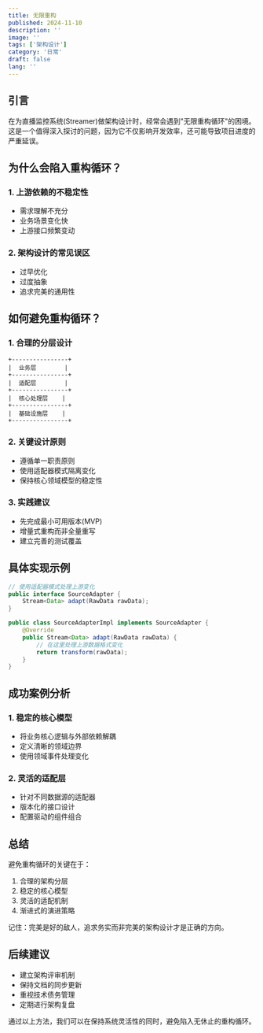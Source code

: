 ```yaml
---
title: 无限重构
published: 2024-11-10
description: ''
image: ''
tags: ['架构设计']
category: '日常'
draft: false 
lang: ''
---
```


## 引言
在为直播监控系统(Streamer)做架构设计时，经常会遇到"无限重构循环"的困境。这是一个值得深入探讨的问题，因为它不仅影响开发效率，还可能导致项目进度的严重延误。

## 为什么会陷入重构循环？

### 1. 上游依赖的不稳定性
- 需求理解不充分
- 业务场景变化快
- 上游接口频繁变动

### 2. 架构设计的常见误区
- 过早优化
- 过度抽象
- 追求完美的通用性

## 如何避免重构循环？

### 1. 合理的分层设计
```plaintext
+----------------+
|  业务层        |
+----------------+
|  适配层        |
+----------------+
|  核心处理层    |
+----------------+
|  基础设施层    |
+----------------+
```

### 2. 关键设计原则
- 遵循单一职责原则
- 使用适配器模式隔离变化
- 保持核心领域模型的稳定性

### 3. 实践建议
- 先完成最小可用版本(MVP)
- 增量式重构而非全量重写
- 建立完善的测试覆盖

## 具体实现示例

```java
// 使用适配器模式处理上游变化
public interface SourceAdapter {
    Stream<Data> adapt(RawData rawData);
}

public class SourceAdapterImpl implements SourceAdapter {
    @Override
    public Stream<Data> adapt(RawData rawData) {
        // 在这里处理上游数据格式变化
        return transform(rawData);
    }
}
```

## 成功案例分析

### 1. 稳定的核心模型
- 将业务核心逻辑与外部依赖解耦
- 定义清晰的领域边界
- 使用领域事件处理变化

### 2. 灵活的适配层
- 针对不同数据源的适配器
- 版本化的接口设计
- 配置驱动的组件组合

## 总结
避免重构循环的关键在于：
1. 合理的架构分层
2. 稳定的核心模型
3. 灵活的适配机制
4. 渐进式的演进策略

记住：完美是好的敌人，追求务实而非完美的架构设计才是正确的方向。

## 后续建议
- 建立架构评审机制
- 保持文档的同步更新
- 重视技术债务管理
- 定期进行架构复盘

通过以上方法，我们可以在保持系统灵活性的同时，避免陷入无休止的重构循环。